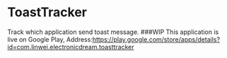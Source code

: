 # ToastTracker
Track which application send toast message.
###WIP
This application is live on Google Play, Address:https://play.google.com/store/apps/details?id=com.linwei.electronicdream.toasttracker
